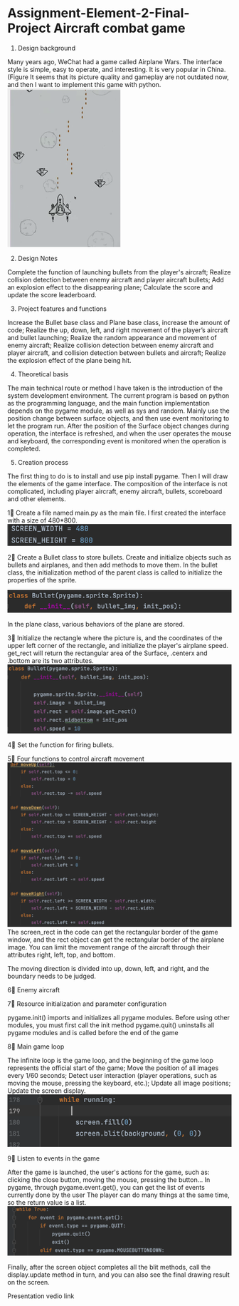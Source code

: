 # Assignment-Element-2-Final-Project   Aircraft combat game
1. Design background

Many years ago, WeChat had a game called Airplane Wars. The interface style is simple, easy to operate, and interesting. It is very popular in China. (Figure
It seems that its picture quality and gameplay are not outdated now, and then I want to implement this game with python.
![image](https://github.com/lanxin01/Assignment-Element-2-Final-Project/blob/main/0.png)


2. Design Notes

Complete the function of launching bullets from the player's aircraft;
Realize collision detection between enemy aircraft and player aircraft bullets;
Add an explosion effect to the disappearing plane;
Calculate the score and update the score leaderboard.


3. Project features and functions

Increase the Bullet base class and Plane base class, increase the amount of code;
Realize the up, down, left, and right movement of the player’s aircraft and bullet launching;
Realize the random appearance and movement of enemy aircraft;
Realize collision detection between enemy aircraft and player aircraft, and collision detection between bullets and aircraft;
Realize the explosion effect of the plane being hit.  


4. Theoretical basis

The main technical route or method I have taken is the introduction of the system development environment. The current program is based on python as the programming language, and the main function implementation depends on the pygame module, as well as sys and random. Mainly use the position change between surface objects, and then use event monitoring to let the program run. After the position of the Surface object changes during operation, the interface is refreshed, and when the user operates the mouse and keyboard, the corresponding event is monitored when the operation is completed.


5. Creation process

The first thing to do is to install and use pip install pygame. Then I will draw the elements of the game interface. The composition of the interface is not complicated, including player aircraft, enemy aircraft, bullets, scoreboard and other elements.

1⃣️ Create a file named main.py as the main file. I first created the interface with a size of 480*800.
![image](https://github.com/lanxin01/Assignment-Element-2-Final-Project/blob/main/1.png)

2⃣️ Create a Bullet class to store bullets. Create and initialize objects such as bullets and airplanes, and then add methods to move them. In the bullet class, the initialization method of the parent class is called to initialize the properties of the sprite.

![image](https://github.com/lanxin01/Assignment-Element-2-Final-Project/blob/main/2.png)

In the plane class, various behaviors of the plane are stored.

3⃣️ Initialize the rectangle where the picture is, and the coordinates of the upper left corner of the rectangle, and initialize the player's airplane speed. get_rect will return the rectangular area of the Surface, .centerx and .bottom are its two attributes.
![image](https://github.com/lanxin01/Assignment-Element-2-Final-Project/blob/main/3.png)

4⃣️ Set the function for firing bullets.

5⃣️ Four functions to control aircraft movement
![image](https://github.com/lanxin01/Assignment-Element-2-Final-Project/blob/main/4.png)
The screen_rect in the code can get the rectangular border of the game window, and the rect object can get the rectangular border of the airplane image. You can limit the movement range of the aircraft through their attributes right, left, top, and bottom.

The moving direction is divided into up, down, left, and right, and the boundary needs to be judged.

6⃣️ Enemy aircraft

7⃣️ Resource initialization and parameter configuration

pygame.init() imports and initializes all pygame modules. Before using other modules, you must first call the init method
pygame.quit() uninstalls all pygame modules and is called before the end of the game

8⃣️ Main game loop

The infinite loop is the game loop, and the beginning of the game loop represents the official start of the game;
Move the position of all images every 1/60 seconds;
Detect user interaction (player operations, such as moving the mouse, pressing the keyboard, etc.);
Update all image positions;
Update the screen display.
![image](https://github.com/lanxin01/Assignment-Element-2-Final-Project/blob/main/6.png)

9⃣️ Listen to events in the game

After the game is launched, the user's actions for the game, such as: clicking the close button, moving the mouse, pressing the button...
In pygame, through pygame.event.get(), you can get the list of events currently done by the user
The player can do many things at the same time, so the return value is a list.
![image](https://github.com/lanxin01/Assignment-Element-2-Final-Project/blob/main/7.png)

Finally, after the screen object completes all the blit methods, call the display.update method in turn, and you can also see the final drawing result on the screen.

Presentation vedio link


